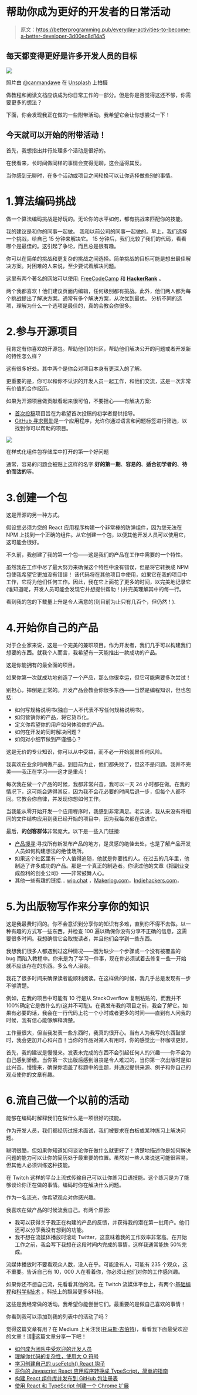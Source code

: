 # 帮助你成为更好的开发者的日常活动

> 原文：<https://betterprogramming.pub/everyday-activities-to-become-a-better-developer-3d00ec8d14a5>

## 每天都变得更好是许多开发人员的目标

![](img/185e70ace37910c3f76fb6abeca0c193.png)

照片由 [@canmandawe](https://unsplash.com/@canmandawe?utm_source=medium&utm_medium=referral) 在 [Unsplash](https://unsplash.com?utm_source=medium&utm_medium=referral) 上拍摄

做教程和阅读文档应该成为你日常工作的一部分。但是你是否觉得这还不够，你需要更多的想法？

下面，你会发现我正在做的一些附带活动。我希望它会让你想尝试一下！

## 今天就可以开始的附带活动！

首先，我想指出并行处理多个活动是很好的。

在我看来，长时间做同样的事情会变得无聊，这会适得其反。

当你感到无聊时，在多个活动或项目之间轮换可以让你选择做些别的事情。

# 1.算法编码挑战

做一个算法编码挑战是好玩的。无论你的水平如何，都有挑战来匹配你的技能。

我的建议是和你的同事一起做。
我和以前公司的同事一起做的。早上，我们选择一个挑战，给自己 15 分钟来解决它。
15 分钟后，我们比较了我们的代码，看看哪个是最佳的。这引起了争论，而且总是很有趣。

你可以在简单的挑战和更复杂的挑战之间选择。简单挑战的目标可能是想出最佳解决方案。对困难的人来说，至少要试着解决问题。

这里有两个著名的网站可以使用: [FreeCodeCamp](https://www.freecodecamp.org/) 和 [**HackerRank**](https://www.hackerrank.com/) 。

两个我都喜欢！他们建议页面内编辑，任何级别都有挑战。此外，他们两人都为每个挑战提出了解决方案。通常有多个解决方案，从次优到最优。
分析不同的选项，理解为什么一个选项是最佳的，真的会教会你很多。

# 2.参与开源项目

我肯定有你喜欢的开源包。帮助他们的社区，帮助他们解决公开的问题或者开发新的特性怎么样？

这有很多好处。其中两个是你会对项目本身有更深入的了解。

更重要的是，你可以和你不认识的开发人员一起工作，和他们交流，这是一次非常有价值的合作经历。

如果为开源项目做贡献看起来很可怕，不要担心——有解决方案:

*   [首次投稿](https://github.com/firstcontributions/first-contributions)项目旨在为希望首次投稿的初学者提供指导。
*   [GitHub 寻求帮助](http://github-help-wanted.com/?languages=JavaScript&labels=good+first+issue&page=1&sort=created&order=desc)是一个应用程序，允许你通过语言和问题标签进行筛选，以找到你可以帮助的项目。

![](img/8f13e7ea3f08d18f0bd3930db9f0bcbd.png)

在样式化组件包存储库中打开的第一个好问题

通常，容易的问题会被贴上这样的名字:**好的第一期**、**容易的**、**适合初学者的**、**待价而沽的**等。

# 3.创建一个包

这是开源的另一种方式。

假设您必须为您的 React 应用程序构建一个非常棒的防弹组件，因为您无法在 NPM 上找到一个正确的组件。从它创建一个包，以便其他开发人员可以使用它，这可能会很好。

不久前，我创建了我的第一个包——这是我们的产品在工作中需要的一个特性。

虽然我在工作中尽了最大努力来确保这个特性中没有错误，但是将它转换成 NPM 包使我希望它更加没有错误！
该代码将在其他项目中使用，如果它在我的项目中工作，它将为他们任何工作。因此，我在它上面花了更多的时间，以完美地记录它(谁知道呢，开发人员可能会发现它并想提供帮助！)并完美理解其中的每一行。

看到我的包的下载量上升是令人满意的(到目前为止只有几百个，但仍然！).

# 4.开始你自己的产品

对于企业家来说，这是一个完美的兼职项目。作为开发者，我们几乎可以构建我们想要的东西。就我个人而言，我希望有一天能推出一款成功的产品。

这是你能拥有的最全面的项目。

如果你第一次就成功地创造了一个产品，那么你很幸运，但它可能需要多次尝试！

别担心，摔倒是正常的。开发产品会教会你很多东西——当然是编程知识，但也包括:

*   如何写规格说明书(独自一人不代表不写任何规格说明书)。
*   如何营销你的产品，将它货币化。
*   定义你希望你的用户如何体验你的产品。
*   如何在开发的同时解决问题？
*   如何对小细节做到严谨细心？

这是无价的专业知识，你可以从中受益，而不必一开始就冒任何风险。

我喜欢在业余时间做产品。到目前为止，他们都失败了，但这不是问题。我并不完美——我正在学习——这才是重点！

每次我在做一个产品的时候，我都非常兴奋，我可以一天 24 小时都在做。在我的情况下，这可能会适得其反，因为我不会花必要的时间后退一步，但每个人都不同。它教会你自律，并发现你想如何工作。

当我能从零开始开发一个应用程序时，我感到非常满足。老实说，我从来没有将相同的文件结构应用到我已经开始的项目中，因为我每次都在改进它。

最后，**的创客群体**非常庞大。以下是一些入门链接:

*   [产品搜寻](https://www.producthunt.com/):寻找所有新发布产品的地方，是灵感的绝佳去处，也是了解产品开发人员如何构建想法的绝佳场所。
*   如果这个社区里有一个人值得追随，他就是你要找的人。在过去的几年里，他制造了许多成功的产品。那是一个真正的制造者。你读过他的文章《把副业变成盈利的创业公司》——非常鼓舞人心。
*   其他一些有趣的链接… [wip.chat](https://wip.chat/) ，[Makerlog.com](https://getmakerlog.com/)，[Indiehackers.com](https://www.indiehackers.com/)，

# 5.为出版物写作来分享你的知识

这是我最费时间的。你不会意识到分享你的知识有多难，直到你不得不去做。以一种有趣的方式写一些东西，并检查 100 遍以确保你没有分享不正确的信息，这需要很多时间。我想确信它会取悦读者，并且他们会学到一些东西。

我想我们很多人都遇到过这种情况——因为缺少一个步骤或一个没有被覆盖的 bug 而陷入教程中。你来是为了学习一件事，现在你必须试着去修复一些一开始就不应该存在的东西。多么令人沮丧。

我花了很多时间来确保读者能顺利阅读。在这样做的时候，我几乎总是发现有一步不够清楚。

例如，在我的项目中可能有 10 行是从 StackOverflow 复制粘贴的，而我并不 100%确定它是做什么的(这并不可耻)。在我发布我的项目之前，我会了解它。如果有必要的话，我会在一行代码上花一个小时或者更多的时间——直到有人问我的时候，我有信心能够解释清楚。

工作量很大，但当我发表一些东西时，我真的很开心。当有人为我写的东西鼓掌时，我会更加开心和兴奋！当你的作品对某人有用时，你的感觉比一杯咖啡更好。

首先，我的建议是慢慢来。发表未完成的东西不会引起任何人的兴趣——你不会为自己感到骄傲。当你第一次出版后感到沮丧是令人难过的，当你第一次出版时是如此兴奋。慢慢来，确保你涵盖了标题中的主题，并通过提供来源、例子和你自己的观点使你的文章有趣。

# 6.流自己做一个以前的活动

能够在编码时解释我们在做什么是一项很好的技能。

作为开发人员，我们都经历过技术面试，我们被要求在白板或某种练习上解决问题。

聪明很酷，但如果你知道如何谈论你在做什么就更好了！清楚地描述你是如何解决问题的能力可以让你的简历处于最重要的位置。虽然对一些人来说这可能很容易，但其他人必须训练这种技能。

在 Twitch 这样的平台上流式传输自己可以让你练习口语技能。这个练习是为了能够谈论你正在做的事情。编码时你在解决什么问题。

作为一名流光，你希望观众对你感兴趣。

我喜欢在做产品的时候流我自己。有两个原因:

*   我可以获得关于我正在构建的产品的反馈，并获得我的潜在第一批用户。他们还可以分享我没有想到的功能。
*   我不想在流媒体播放时滚动 Twitter，这意味着我的工作效率非常高。在开始工作之前，我会写下我想在这段时间内完成的事情，这样我通常能快 50%完成。

流媒体播放时不要看观众人数，没人在乎。可能没有人，可能有 235 个观众，这不重要。告诉自己有 10，000 人在看着你，你必须让他们对你的工作感兴趣。

如果你还不想自己流，先看看其他的流。在 Twitch 流媒体平台上，有两个:[基础编程](https://www.twitch.tv/directory/game/Basic%20Programming)和[科学&技术](https://www.twitch.tv/directory/game/Science%20%26%20Technology) 。科技上的飘带更多&科技。

这些是我经常做的活动。我希望你能尝尝它们。最重要的是做自己喜欢的事情！

你看到我可以添加到我的列表中的活动了吗？

觉得这篇文章有用？在 Medium 上关注我([托马斯·吉伯特](https://medium.com/@th.guibert))，看看我下面最受欢迎的文章！请👏这篇文章分享一下吧！

*   [如何成为团队中受欢迎的开发人员](https://medium.com/better-programming/how-to-be-a-developer-that-people-want-on-their-team-7ab349293174)
*   [理解你代码的复杂性，使用大 O 符号](https://medium.com/swlh/write-scalable-code-using-the-big-o-notation-974d0bbe06e7)
*   [学习创建自己的 useFetch() React 钩子](https://medium.com/better-programming/learn-to-create-your-own-usefetch-react-hook-9cc31b038e53)
*   [将你的 Javascript React 应用程序转换成 TypeScript，简单的指南](https://medium.com/swlh/convert-your-javascript-react-app-to-typescript-the-easy-guide-631592dc1876)
*   [构建 React 组件库并发布到 GitHub 包注册表](https://medium.com/better-programming/build-your-very-own-react-component-library-and-publish-it-to-github-package-registry-192a688a51fd)
*   [使用 React 和 TypeScript 创建一个 Chrome 扩展](https://medium.com/better-programming/create-a-chrome-extension-using-react-and-typescript-50e94e14320c)